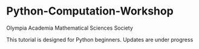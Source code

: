 # Python-Computation-Workshop
Olympia Academia Mathematical Sciences Society

This tutorial is designed for Python beginners. Updates are under progress
